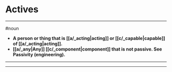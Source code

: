 # Actives
---
#noun
- **A person or thing that is [[a/_acting|acting]] or [[c/_capable|capable]] of [[a/_acting|acting]].**
- **[[a/_any|Any]] [[c/_component|component]] that is not passive. See Passivity (engineering).**
---
---
